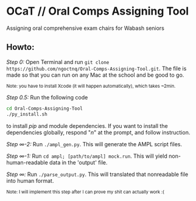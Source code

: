 # OCaT // Oral Comps Assigning Tool
Assigning oral comprehensive exam chairs for Wabash seniors

## Howto:
<i>Step 0:</i> Open Terminal and run `git clone https://github.com/ngoctnq/Oral-Comps-Assigning-Tool.git`. The file is made so that you can run on any Mac at the school and be good to go.

<sub>Note: you have to install Xcode (it will happen automatically), which takes ~2min.</sub>

<i>Step 0.5:</i> Run the following code

```bash
cd Oral-Comps-Assigning-Tool
./py_install.sh
```

to install <i>pip</i> and module dependencies. If you want to install the dependencies globally, respond "<i>n</i>" at the prompt, and follow instruction.

<i>Step ∞-2:</i> Run `./ampl_gen.py`. This will generate the AMPL script files.

<i>Step ∞-1:</i> Run `cd ampl; [path/to/ampl] mock.run`. This will yield non-human-readable data in the 'output' file.

<i>Step ∞:</i> Run `./parse_output.py`. This will translated that nonreadable file into human format.

<sub>Note: I will implement this step after I can prove my shit can actually work :(</sub>
